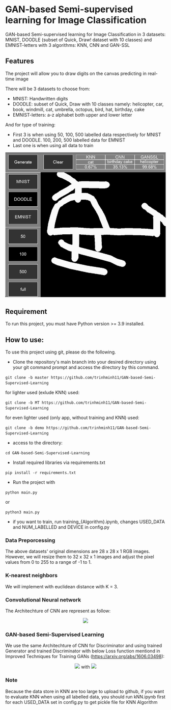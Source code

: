 # GAN-based Semi-supervised learning for Image Classification
GAN-based Semi-supervised learning for Image Classification in 3 datasets: MNIST, DOODLE (subset of Quick, Draw! dataset with 10 classes) and EMNIST-letters with 3 algorithms: KNN, CNN and GAN-SSL

## Features
The project will allow you to draw digits on the canvas predicting in real-time image

There will be 3 datasets to choose from:
* MNIST: Handwritten digits
* DOODLE: subset of Quick, Draw with 10 classes namely: helicopter, car, book, windmill, cat, umbrella, octopus, bird, hat, birthday, cake
* EMNIST-letters: a-z alphabet both upper and lower letter

And for type of training:
* First 3 is when using 50, 100, 500 labelled data respectively for MNIST and DOODLE. 100, 200, 500 labelled data for EMNIST
* Last one is when using all data to train


<p align="center">
  <img src="Example.png"  >
  
</p>



## Requirement
To run this project, you must have Python version >= 3.9 installed.

## How to use: 
To use this project using git, please do the following.
* Clone the repository's main branch into your desired directory using your git command prompt and access the directory by this command.

```git clone -b master https://github.com/trinhminh11/GAN-based-Semi-Supervised-Learning```

for lighter used (exlude KNN) used:

```git clone -b MT https://github.com/trinhminh11/GAN-based-Semi-Supervised-Learning```

for even lighter used (only app, without training and KNN) used:

```git clone -b demo https://github.com/trinhminh11/GAN-based-Semi-Supervised-Learning```

* access to the directory:

```cd GAN-based-Semi-Supervised-Learning```

* Install required libraries via requirements.txt

```pip install -r requirements.txt```

* Run the project with

```python main.py```

or 

```python3 main.py```

* if you want to train, run training_{Algorithm}.ipynb, changes USED_DATA and NUM_LABELLED and DEVICE in config.py

### Data Preporcessing
The above datasets' original dimensions are 28 x 28 x 1 RGB images. However, we will resize them to 32 x 32 x 1 images and adjust the pixel values from 0 to 255 to a range of -1 to 1.


### K-nearest neighbors
We will implement with euclidean distance with K = 3.


### Convolutional Neural network
The Architechture of CNN are represent as follow: 
<p align="center">
  <img src="CNNarchitecture.png"  >
  
</p>

### GAN-based Semi-Supervised Learning
We use the same Architechture of CNN for Discriminator and using trained Generator and trained Discriminator with below Loss function mentiond in Improved Techniques for Training GANs (https://arxiv.org/abs/1606.03498):

<p align="center">
  <img src="GANSSLloss1.png" >
with
  <img src="GANSSLloss2.png" >
  
</p>


### Note

Because the data store in KNN are too large to upload to github, if you want to evaluate KNN when using all labelled data, you should run kNN.ipynb first for each USED_DATA set in config.py to get pickle file for KNN Algorithm